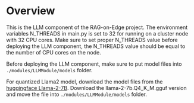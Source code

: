 # Overview

This is the LLM component of the RAG-on-Edge project.
The environment variables N_THREADS in main.py is set to 32 for running on a cluster node with 32 CPU cores.
Make sure to set proper N_THREADS value before deploying the LLM component, the N_THREADS value should be equal to the number of CPU cores on the node.

Before deploying the LLM component, make sure to put model files into `./modules/LLMModule/models` folder.

For quantized Llama2 model, download the model files from the [huggingface Llama-2-7B](https://huggingface.co/TheBloke/Llama-2-7B-GGUF). Download the llama-2-7b.Q4_K_M.gguf version and move the file into `./modules/LLMModule/models` folder.
